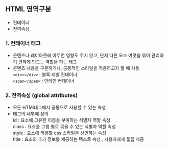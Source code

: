 ## HTML 영역구분 
* 컨테이너
* 전역속성

### 1. 컨테이너 태그 
- 콘텐츠나 레이아웃에 아무런 영향도 주지 않고, 단지 다른 요소 여럿을 묶어 관리하기 편하게 만드는 역할을 하는 태그
- 콘텐츠 내용을 구분하거나, 공통적인 스타일을 적용하고자 할 때 사용  
`<div></div>` : 블록 레벨 컨테이너  
`<span</span>` : 인라인 컨테이너  

### 2. 전역속성 (global attributes)
- 모든 HTMl태그에서 공통으로 사용할 수 있는 속성
- 태그의 내부에 정의  
id : 요소에 고유한 이름을 부여하는 식별자 역할 속성  
class : 요소를 그룹 별로 묶을 수 있는 식별자 역할 속성  
style : 요소에 적용할 css 스타일을 선언하는 속성  
title : 요소의 추가 정보를 제공하는 텍스트 속성 , 사용자에게 툴팁 제공  
